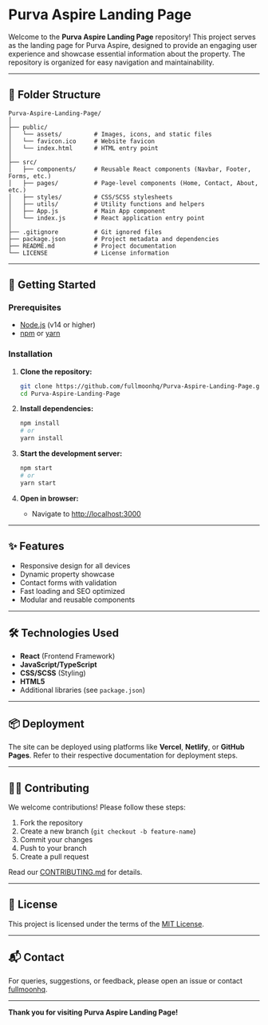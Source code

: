 # Purva Aspire Landing Page

Welcome to the **Purva Aspire Landing Page** repository! This project serves as the landing page for Purva Aspire, designed to provide an engaging user experience and showcase essential information about the property. The repository is organized for easy navigation and maintainability.

---

## 📁 Folder Structure

```
Purva-Aspire-Landing-Page/
│
├── public/
│   └── assets/         # Images, icons, and static files
│   └── favicon.ico     # Website favicon
│   └── index.html      # HTML entry point
│
├── src/
│   ├── components/     # Reusable React components (Navbar, Footer, Forms, etc.)
│   ├── pages/          # Page-level components (Home, Contact, About, etc.)
│   ├── styles/         # CSS/SCSS stylesheets
│   ├── utils/          # Utility functions and helpers
│   ├── App.js          # Main App component
│   └── index.js        # React application entry point
│
├── .gitignore          # Git ignored files
├── package.json        # Project metadata and dependencies
├── README.md           # Project documentation
└── LICENSE             # License information
```

---

## 🚀 Getting Started

### Prerequisites

- [Node.js](https://nodejs.org/) (v14 or higher)
- [npm](https://www.npmjs.com/) or [yarn](https://yarnpkg.com/)

### Installation

1. **Clone the repository:**
    ```bash
    git clone https://github.com/fullmoonhq/Purva-Aspire-Landing-Page.git
    cd Purva-Aspire-Landing-Page
    ```

2. **Install dependencies:**
    ```bash
    npm install
    # or
    yarn install
    ```

3. **Start the development server:**
    ```bash
    npm start
    # or
    yarn start
    ```

4. **Open in browser:**
    - Navigate to [http://localhost:3000](http://localhost:3000)

---

## ✨ Features

- Responsive design for all devices
- Dynamic property showcase
- Contact forms with validation
- Fast loading and SEO optimized
- Modular and reusable components

---

## 🛠️ Technologies Used

- **React** (Frontend Framework)
- **JavaScript/TypeScript**
- **CSS/SCSS** (Styling)
- **HTML5**
- Additional libraries (see `package.json`)

---

## 📦 Deployment

The site can be deployed using platforms like **Vercel**, **Netlify**, or **GitHub Pages**. Refer to their respective documentation for deployment steps.

---

## 🧑‍💻 Contributing

We welcome contributions! Please follow these steps:

1. Fork the repository
2. Create a new branch (`git checkout -b feature-name`)
3. Commit your changes
4. Push to your branch
5. Create a pull request

Read our [CONTRIBUTING.md](CONTRIBUTING.md) for details.

---

## 📄 License

This project is licensed under the terms of the [MIT License](LICENSE).

---

## 📬 Contact

For queries, suggestions, or feedback, please open an issue or contact [fullmoonhq](https://github.com/fullmoonhq).

---

**Thank you for visiting Purva Aspire Landing Page!**
